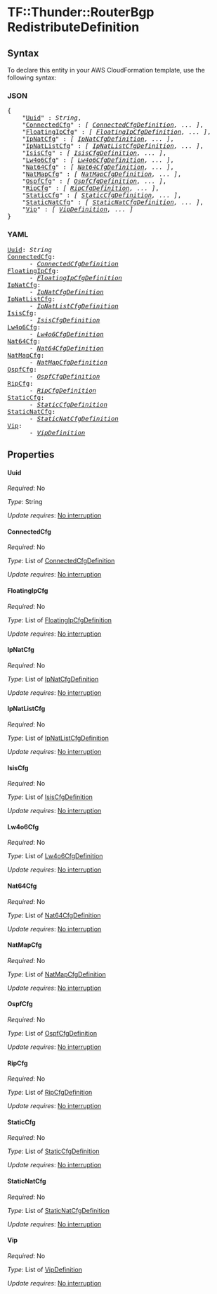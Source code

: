 # TF::Thunder::RouterBgp RedistributeDefinition

## Syntax

To declare this entity in your AWS CloudFormation template, use the following syntax:

### JSON

<pre>
{
    "<a href="#uuid" title="Uuid">Uuid</a>" : <i>String</i>,
    "<a href="#connectedcfg" title="ConnectedCfg">ConnectedCfg</a>" : <i>[ <a href="connectedcfgdefinition.md">ConnectedCfgDefinition</a>, ... ]</i>,
    "<a href="#floatingipcfg" title="FloatingIpCfg">FloatingIpCfg</a>" : <i>[ <a href="floatingipcfgdefinition.md">FloatingIpCfgDefinition</a>, ... ]</i>,
    "<a href="#ipnatcfg" title="IpNatCfg">IpNatCfg</a>" : <i>[ <a href="ipnatcfgdefinition.md">IpNatCfgDefinition</a>, ... ]</i>,
    "<a href="#ipnatlistcfg" title="IpNatListCfg">IpNatListCfg</a>" : <i>[ <a href="ipnatlistcfgdefinition.md">IpNatListCfgDefinition</a>, ... ]</i>,
    "<a href="#isiscfg" title="IsisCfg">IsisCfg</a>" : <i>[ <a href="isiscfgdefinition.md">IsisCfgDefinition</a>, ... ]</i>,
    "<a href="#lw4o6cfg" title="Lw4o6Cfg">Lw4o6Cfg</a>" : <i>[ <a href="lw4o6cfgdefinition.md">Lw4o6CfgDefinition</a>, ... ]</i>,
    "<a href="#nat64cfg" title="Nat64Cfg">Nat64Cfg</a>" : <i>[ <a href="nat64cfgdefinition.md">Nat64CfgDefinition</a>, ... ]</i>,
    "<a href="#natmapcfg" title="NatMapCfg">NatMapCfg</a>" : <i>[ <a href="natmapcfgdefinition.md">NatMapCfgDefinition</a>, ... ]</i>,
    "<a href="#ospfcfg" title="OspfCfg">OspfCfg</a>" : <i>[ <a href="ospfcfgdefinition.md">OspfCfgDefinition</a>, ... ]</i>,
    "<a href="#ripcfg" title="RipCfg">RipCfg</a>" : <i>[ <a href="ripcfgdefinition.md">RipCfgDefinition</a>, ... ]</i>,
    "<a href="#staticcfg" title="StaticCfg">StaticCfg</a>" : <i>[ <a href="staticcfgdefinition.md">StaticCfgDefinition</a>, ... ]</i>,
    "<a href="#staticnatcfg" title="StaticNatCfg">StaticNatCfg</a>" : <i>[ <a href="staticnatcfgdefinition.md">StaticNatCfgDefinition</a>, ... ]</i>,
    "<a href="#vip" title="Vip">Vip</a>" : <i>[ <a href="vipdefinition.md">VipDefinition</a>, ... ]</i>
}
</pre>

### YAML

<pre>
<a href="#uuid" title="Uuid">Uuid</a>: <i>String</i>
<a href="#connectedcfg" title="ConnectedCfg">ConnectedCfg</a>: <i>
      - <a href="connectedcfgdefinition.md">ConnectedCfgDefinition</a></i>
<a href="#floatingipcfg" title="FloatingIpCfg">FloatingIpCfg</a>: <i>
      - <a href="floatingipcfgdefinition.md">FloatingIpCfgDefinition</a></i>
<a href="#ipnatcfg" title="IpNatCfg">IpNatCfg</a>: <i>
      - <a href="ipnatcfgdefinition.md">IpNatCfgDefinition</a></i>
<a href="#ipnatlistcfg" title="IpNatListCfg">IpNatListCfg</a>: <i>
      - <a href="ipnatlistcfgdefinition.md">IpNatListCfgDefinition</a></i>
<a href="#isiscfg" title="IsisCfg">IsisCfg</a>: <i>
      - <a href="isiscfgdefinition.md">IsisCfgDefinition</a></i>
<a href="#lw4o6cfg" title="Lw4o6Cfg">Lw4o6Cfg</a>: <i>
      - <a href="lw4o6cfgdefinition.md">Lw4o6CfgDefinition</a></i>
<a href="#nat64cfg" title="Nat64Cfg">Nat64Cfg</a>: <i>
      - <a href="nat64cfgdefinition.md">Nat64CfgDefinition</a></i>
<a href="#natmapcfg" title="NatMapCfg">NatMapCfg</a>: <i>
      - <a href="natmapcfgdefinition.md">NatMapCfgDefinition</a></i>
<a href="#ospfcfg" title="OspfCfg">OspfCfg</a>: <i>
      - <a href="ospfcfgdefinition.md">OspfCfgDefinition</a></i>
<a href="#ripcfg" title="RipCfg">RipCfg</a>: <i>
      - <a href="ripcfgdefinition.md">RipCfgDefinition</a></i>
<a href="#staticcfg" title="StaticCfg">StaticCfg</a>: <i>
      - <a href="staticcfgdefinition.md">StaticCfgDefinition</a></i>
<a href="#staticnatcfg" title="StaticNatCfg">StaticNatCfg</a>: <i>
      - <a href="staticnatcfgdefinition.md">StaticNatCfgDefinition</a></i>
<a href="#vip" title="Vip">Vip</a>: <i>
      - <a href="vipdefinition.md">VipDefinition</a></i>
</pre>

## Properties

#### Uuid

_Required_: No

_Type_: String

_Update requires_: [No interruption](https://docs.aws.amazon.com/AWSCloudFormation/latest/UserGuide/using-cfn-updating-stacks-update-behaviors.html#update-no-interrupt)

#### ConnectedCfg

_Required_: No

_Type_: List of <a href="connectedcfgdefinition.md">ConnectedCfgDefinition</a>

_Update requires_: [No interruption](https://docs.aws.amazon.com/AWSCloudFormation/latest/UserGuide/using-cfn-updating-stacks-update-behaviors.html#update-no-interrupt)

#### FloatingIpCfg

_Required_: No

_Type_: List of <a href="floatingipcfgdefinition.md">FloatingIpCfgDefinition</a>

_Update requires_: [No interruption](https://docs.aws.amazon.com/AWSCloudFormation/latest/UserGuide/using-cfn-updating-stacks-update-behaviors.html#update-no-interrupt)

#### IpNatCfg

_Required_: No

_Type_: List of <a href="ipnatcfgdefinition.md">IpNatCfgDefinition</a>

_Update requires_: [No interruption](https://docs.aws.amazon.com/AWSCloudFormation/latest/UserGuide/using-cfn-updating-stacks-update-behaviors.html#update-no-interrupt)

#### IpNatListCfg

_Required_: No

_Type_: List of <a href="ipnatlistcfgdefinition.md">IpNatListCfgDefinition</a>

_Update requires_: [No interruption](https://docs.aws.amazon.com/AWSCloudFormation/latest/UserGuide/using-cfn-updating-stacks-update-behaviors.html#update-no-interrupt)

#### IsisCfg

_Required_: No

_Type_: List of <a href="isiscfgdefinition.md">IsisCfgDefinition</a>

_Update requires_: [No interruption](https://docs.aws.amazon.com/AWSCloudFormation/latest/UserGuide/using-cfn-updating-stacks-update-behaviors.html#update-no-interrupt)

#### Lw4o6Cfg

_Required_: No

_Type_: List of <a href="lw4o6cfgdefinition.md">Lw4o6CfgDefinition</a>

_Update requires_: [No interruption](https://docs.aws.amazon.com/AWSCloudFormation/latest/UserGuide/using-cfn-updating-stacks-update-behaviors.html#update-no-interrupt)

#### Nat64Cfg

_Required_: No

_Type_: List of <a href="nat64cfgdefinition.md">Nat64CfgDefinition</a>

_Update requires_: [No interruption](https://docs.aws.amazon.com/AWSCloudFormation/latest/UserGuide/using-cfn-updating-stacks-update-behaviors.html#update-no-interrupt)

#### NatMapCfg

_Required_: No

_Type_: List of <a href="natmapcfgdefinition.md">NatMapCfgDefinition</a>

_Update requires_: [No interruption](https://docs.aws.amazon.com/AWSCloudFormation/latest/UserGuide/using-cfn-updating-stacks-update-behaviors.html#update-no-interrupt)

#### OspfCfg

_Required_: No

_Type_: List of <a href="ospfcfgdefinition.md">OspfCfgDefinition</a>

_Update requires_: [No interruption](https://docs.aws.amazon.com/AWSCloudFormation/latest/UserGuide/using-cfn-updating-stacks-update-behaviors.html#update-no-interrupt)

#### RipCfg

_Required_: No

_Type_: List of <a href="ripcfgdefinition.md">RipCfgDefinition</a>

_Update requires_: [No interruption](https://docs.aws.amazon.com/AWSCloudFormation/latest/UserGuide/using-cfn-updating-stacks-update-behaviors.html#update-no-interrupt)

#### StaticCfg

_Required_: No

_Type_: List of <a href="staticcfgdefinition.md">StaticCfgDefinition</a>

_Update requires_: [No interruption](https://docs.aws.amazon.com/AWSCloudFormation/latest/UserGuide/using-cfn-updating-stacks-update-behaviors.html#update-no-interrupt)

#### StaticNatCfg

_Required_: No

_Type_: List of <a href="staticnatcfgdefinition.md">StaticNatCfgDefinition</a>

_Update requires_: [No interruption](https://docs.aws.amazon.com/AWSCloudFormation/latest/UserGuide/using-cfn-updating-stacks-update-behaviors.html#update-no-interrupt)

#### Vip

_Required_: No

_Type_: List of <a href="vipdefinition.md">VipDefinition</a>

_Update requires_: [No interruption](https://docs.aws.amazon.com/AWSCloudFormation/latest/UserGuide/using-cfn-updating-stacks-update-behaviors.html#update-no-interrupt)

